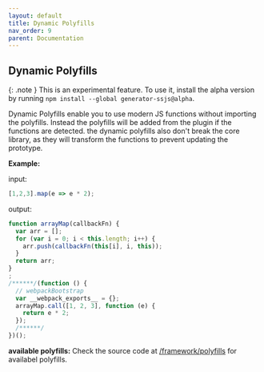 ```yaml
---
layout: default
title: Dynamic Polyfills
nav_order: 9
parent: Documentation
---
```


## Dynamic Polyfills

{: .note }
This is an experimental feature. To use it, install the alpha version by running `npm install --global generator-ssjs@alpha`.

Dynamic Polyfills enable you to use modern JS functions without importing the polyfills. Instead the polyfills will be added from the plugin if the functions are detected. the dynamic polyfills also don't break the core library, as they will transform the functions to prevent updating the prototype. 

**Example:**

input:
```javascript
[1,2,3].map(e => e * 2);
```

output:
```javascript
function arrayMap(callbackFn) {
  var arr = [];
  for (var i = 0; i < this.length; i++) {
    arr.push(callbackFn(this[i], i, this));
  }
  return arr;
}
;
/******/(function () {
  // webpackBootstrap
  var __webpack_exports__ = {};
  arrayMap.call([1, 2, 3], function (e) {
    return e * 2;
  });
  /******/
})();
```

**available polyfills:**
Check the source code at [/framework/polyfills](https://github.com/adessoSE/ssjs-webpack/tree/main/framework/polyfills) for availabel polyfills.